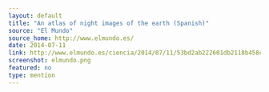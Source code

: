 ```yaml
---
layout: default
title: "An atlas of night images of the earth (Spanish)"
source: "El Mundo"
source_home: http://www.elmundo.es/
date: 2014-07-11
link: http://www.elmundo.es/ciencia/2014/07/11/53bd2ab222601db2118b458c.html
screenshot: elmundo.png
featured: no
type: mention
---
```

